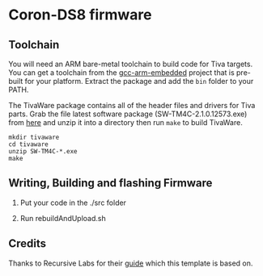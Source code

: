 Coron-DS8 firmware
==================

## Toolchain

You will need an ARM bare-metal toolchain to build code for Tiva targets.
You can get a toolchain from the
[gcc-arm-embedded](https://launchpad.net/gcc-arm-embedded) project that is
pre-built for your platform. Extract the package and add the `bin` folder to
your PATH.

The TivaWare package contains all of the header files and drivers for
Tiva parts. Grab the file latest software package (SW-TM4C-2.1.0.12573.exe) from
[here](http://software-dl.ti.com/tiva-c/SW-TM4C/latest/index_FDS.html) and unzip it into a directory
then run `make` to build TivaWare.

    mkdir tivaware
    cd tivaware
    unzip SW-TM4C-*.exe
    make

## Writing, Building and flashing Firmware

1. Put your code in the ./src folder

2. Run rebuildAndUpload.sh


## Credits

Thanks to Recursive Labs for their
[guide](http://recursive-labs.com/blog/2012/10/28/stellaris-launchpad-gnu-linux-getting-started/)
which this template is based on.
